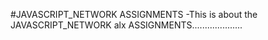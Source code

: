 #JAVASCRIPT_NETWORK ASSIGNMENTS
-This is about the JAVASCRIPT_NETWORK alx ASSIGNMENTS....................


